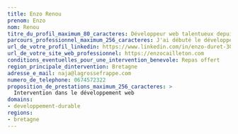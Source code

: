 ```yaml
---
title: Enzo Renou
prenom: Enzo
nom: Renou
titre_du_profil_maximum_80_caracteres: Développeur web talentueux depuis moultes années
parcours_professionnel_maximum_256_caracteres: J'ai débuté le développement web à l'age de 14 ans
url_de_votre_profil_linkedin: https://www.linkedin.com/in/enzo-duret-30aab21b0/
url_de_votre_site_web_professionnel: https://enzocailleton.com
conditions_eventuelles_pour_une_intervention_benevole: Repas offert
region_principale_dintervention: Bretagne
adresse_e_mail: naja@lagrossefrappe.com
numero_de_telephone: 0674572322
proposition_de_prestations_maximum_256_caracteres: >
  Intervention dans le développement web
domains:
- developpement-durable
regions:
- bretagne
---
```

